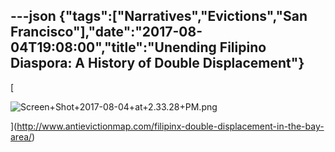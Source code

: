 ---json
{"tags":["Narratives","Evictions","San Francisco"],"date":"2017-08-04T19:08:00","title":"Unending Filipino Diaspora: A History of Double Displacement"}
---

[

![Screen+Shot+2017-08-04+at+2.33.28+PM.png](https://images.squarespace-cdn.com/content/v1/52b7d7a6e4b0b3e376ac8ea2/1514059698866-ZVXCK1WGYD3RL2OBTRJP/ke17ZwdGBToddI8pDm48kAr_hkrY9Pp2FTFxK4NmbAoUqsxRUqqbr1mOJYKfIPR7LoDQ9mXPOjoJoqy81S2I8N_N4V1vUb5AoIIIbLZhVYxCRW4BPu10St3TBAUQYVKcRg98ckWXeVexxDJxWqYmDmrSMDplG_d3kdKCLDc9tvyZHL-cK1h6jczjSqBVBG9e/Screen%2BShot%2B2017-08-04%2Bat%2B2.33.28%2BPM.png)

](http://www.antievictionmap.com/filipinx-double-displacement-in-the-bay-area/)